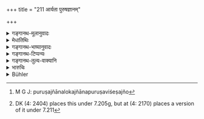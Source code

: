 +++
title = "211 आर्यता पुरुषज्ञानम्"

+++

<details><summary>गङ्गानथ-मूलानुवादः</summary>

Or, having made peace with his enemy, he, may return, accompanied by the latter,—finding in this the due fulfilment of the threefold reward consisting of an ally, gold and territory.—(206)


In his ‘circle’, having paid due attention to the ally who forms his rear guard, and also to the ally who occupies the position next to the said ally, the king shall obtain the result of his expedition either from his friend or from his foe.—(207)


The king does not prosper so much by gaining gold and territory as he does by obtaining a firm ally, even though this latter be weak, if fraught with future possibilities.—(208)


Even a weak ally is highly commended, if he is righteous and grateful, has his people content, and is loyal and persevering in his actions—(209)


The wise ones describe that enemy to be most troublesome who is intelligent, of noble race, brave, clever, charitable, grateful and firm.—(210)


Gentlemanliness, knowledge of men, bravery, compassionate disposition, and constant liberality are the qualities to be sought for in a Neutral.—(211)
</details>

<details><summary>मेधातिथिः</summary>

पुरुषज्ञानं लोकज्ञानम् । पुरुषविशेषज्ञो[^३२४] ऽनुरूपम् उपकारी भवति[^३२५] । अनुवर्तते शूरः कार्यक्षमो भवति । कारुण्यगुणस्मयेन करुणावेदी दयालुमना लोभेन परिरक्षति । स्थूललक्षः प्रभूतस्याप्य् अर्थम् एषां सर्वकालं क्षमते ॥ ७.२११ ॥ 


[^३२५]:
     DK (4: 2404) places this under 7.205g, but at (4: 2170) places a version of it under 7.211


[^३२४]:
     M G J: puruṣajñānalokajñānapuruṣaviśeṣajño
</details>

<details><summary>गङ्गानथ-भाष्यानुवादः</summary>

**(verses 7.206-211)**

For all men, agencies of happiness and unhappiness are set up by Destiny, which is also styled ‘merit-demerit’; and when men fall into troublesome positions, they pacify the unfavourable Destiny leading to it by special efforts put forth towards the alleviating of the evil influences; so that they are rendered favourable in the final result. (?)

The ‘*knowledge* *of* *men*’ stands for *worldly experience*. The man who is worldly wise is capable of rendering great help.

The ‘*brave*’ man is generally clever in business.

The ‘*compassionate*’ man, is one who is of sympathetic nature, and always saves men from undue greed (?)

The ‘*liberal*’ man is one who is always capable of providing a large amount of wealth, (206-211)
</details>

<details><summary>गङ्गानथ-टिप्पन्यः</summary>

**(verse 7.206)**

This verse is quoted in *Vīramitrddaya* (Rājanīti, p. 412), which adds the following notes:—The particle ‘*vā*’ indicates that what the verse is speaking of is the alternative to war;—‘*prayatnato yuktaḥ*,’ ‘having become fully equipped with all the equipments, such as sending the ambassador and so forth, necessary for marching on the conquering expedition,’—‘*saha*’, ‘with the enemy,’—‘*sandhim* *kṛtvā*,’ ‘having made peace’;—‘*sampaśyan*,’ ‘rightly discerning,’ the ‘*triple result*’ in the shape of ‘friend, gold and territory’, and hence making peace on the acquisition of any one of these three, he should ‘depart’, return to his own kingdom.

**(verse 7.207)**

This verse is quoted in *Vīramitrodaya*, (Rājanīti, p. 412), which adds the following notes:—‘*Maṇḍale*,’ ‘in the circle of twelve enemies’;—the ‘*pārṣṇigrāha*’, is the enemy whose territory lies immediately in the rear of the king who is marching on an expedition against a state in his front;—‘*ākranda*’ is the king whose territory lies behind that of the said *pārsṇigraha*,—‘*samprekṣya*’, ‘having duly examined the strength and weakness of both these’;—‘*mitrāt*’, ‘from the king against whom he was marching and with whom he has made peace;’—‘*amitrāt*’, ‘from the enemy against whom he was marching and who has not made peace with him’,—the king undertaking the expedition shall obtain the point of his expedition—in the shape either of victory over the enemy, or one of the ‘three results’ of *peace, in the shape of* ‘*fri* *end, gold and territory*.’

**(verse 7.208)**

This verse is quoted in *Vīramitrodaya* (Rājanīti, p. 277);—and in
*Rājanītiratnākara* (p. 29a).

**(verse 7.209)**

This verse is quoted in *Vīramitrodaya* (Rājanīti, p. 277).

**(verse 7.210)**

This verse is quoted in *Smṛtitattva* (p. 743), as describing the ‘dangerous enemy’;—in *Vīramitrodaya* (Lakṣaṇa, p. 218);—and in
*Vīramitrodaya* (Rājanīti, p. 323).

**(verse 7.211)**

‘*Sthaulalakṣyam*’—‘Great liberality’ (Kullūka, Nārāyaṇa, Rāghavānanda and Nandana);—Kullūka asserts that both Govindarāja and Medhātithi explain the term as being ‘not sharp-sighted.’ As regards Medhātithi, whose explanation Buhler could not decipher, his words are—‘*Sthūlalakṣaḥ prabhūtasyāpi arthameṣām sarvakālam kṣamate*’, which means that the man who is ‘*sthūlalakṣa*’ looks with equanimity upon the ever-increasing prosperity of these (*i.e*., other kings). This may imply *absence of sharp-sightedness*.—Hopkins says “Medhātīthi and Govindarāja erroneously interpret as *subtility*”. While Govindarāja is said by Buhler to explain the term to mean ‘*sūkṣmadars-hitvam* but this is evidently wrong; as the *initial* ‘*a*’ Buhler has failed to notice in the manuscript

This verse is quoted in *Vīramitṛodaya* (Rājanīti, p. 323).
</details>

<details><summary>गङ्गानथ-तुल्य-वाक्यानि</summary>

**(verse 7.208)  
**

*Yājñavalkya* (1.351).—‘Among all gains—those of gold, land and so
forth,—the gain of a friend is the best of all.’

*Matsyapurāṇa* (Vīramitrodaya-Rājanīti, p. 277 ).—‘ There are three
kinds of friends—(1) hereditary, (2) the subsidiaries of the enemy, and (3) artificial friend.’

*Arthaśāstra* (Part II, p. 292).—‘Among the three gains—of Friend, Gold
and Rand, the preceding is superior to the succeeding; Gold and Friend superior to land, and Friend superior to Gold.’
</details>

<details><summary>भारुचिः</summary>

**उदय**शब्दः समुदायवाची फलर्थस् तु न युज्यते, सामर्थ्यात् । अस्योपदेशप्रयोजनम्- एभिर् गुणैर् युक्तम् उदासीनं संश्रित्य कामं यथोक्तलक्षणेनाप्य् अरिणा विरुध्येत यात्राफलार्थम् । येनैवंगुण उदासीनः संश्रयकार्यं कर्तुं समर्थो भवति । अनेवंगुणस् तूदासीनो ऽप्य् अमित्रीभवति शत्रूपजापाद् अदृढप्रज्ञया तस्य ॥ ७.२११ ॥
</details>

<details><summary>Bühler</summary>

211	Behaviour worthy of an Aryan, knowledge of men, bravery, a compassionate disposition, and great liberality are the virtues of a neutral (who may be courted).
</details>
